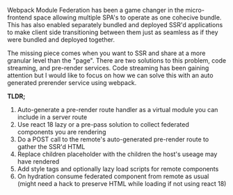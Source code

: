 Webpack Module Federation has been a game changer in the micro-frontend space allowing multiple SPA's to operate as one cohecive bundle. This has also enabled separately bundled and deployed SSR'd applications to make client side transitioning between them just as seamless as if they were bundled and deployed together.

The missing piece comes when you want to SSR and share at a more granular level than the "page". There are two solutions to this problem, code streaming, and pre-render services. Code streaming has been gaining attention but I would like to focus on how we can solve this with an auto generated prerender service using webpack.

**TLDR;**

1. Auto-generate a pre-render route handler as a virtual module you can include in a server route
2. Use react 18 lazy or a pre-pass solution to collect federated components you are rendering
3. Do a POST call to the remote's auto-generated pre-render route to gather the SSR'd HTML
4. Replace children placeholder with the children the host's useage may have rendered
5. Add style tags and optionally lazy load scripts for remote components
6. On hydration consume federated component from remote as usual (might need a hack to preserve HTML while loading if not using react 18)
